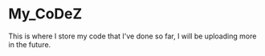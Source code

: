 # My_CoDeZ
This is where I store my code that I've done so far, I will be uploading more in the future.
